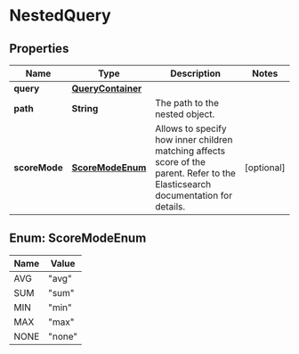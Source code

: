 # NestedQuery

## Properties
Name | Type | Description | Notes
------------ | ------------- | ------------- | -------------
**query** | [**QueryContainer**](QueryContainer.md) |  | 
**path** | **String** | The path to the nested object. | 
**scoreMode** | [**ScoreModeEnum**](#ScoreModeEnum) | Allows to specify how inner children matching affects score of the parent. Refer to the Elasticsearch documentation for details. |  [optional]

<a name="ScoreModeEnum"></a>
## Enum: ScoreModeEnum
Name | Value
---- | -----
AVG | &quot;avg&quot;
SUM | &quot;sum&quot;
MIN | &quot;min&quot;
MAX | &quot;max&quot;
NONE | &quot;none&quot;

